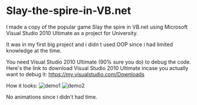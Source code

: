 # Slay-the-spire-in-VB.net
I made a copy of the popular game Slay the spire in VB.net using Microsoft Visual Studio 2010 Ultimate as a project for University.

It was in my first big project and i didn t used OOP since i had limited knowledge at the time.

You need Visual Studio 2010 Ultimate (90% sure you do) to debug the code.
Here's the link to download Visual Studio 2010 Ultimate incase you actually want to debug it: https://my.visualstudio.com/Downloads

How it looks:
![demo1](https://github.com/Sergiu1002/Slay-the-spire-in-VB.net/assets/75278003/986496b8-b21b-4f87-bbf0-ab547f27f216)
![demo2](https://github.com/Sergiu1002/Slay-the-spire-in-VB.net/assets/75278003/6ddbd326-cf88-4ac3-8741-b2b67be83352)

No animations since i didn't had time.
